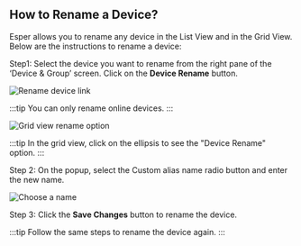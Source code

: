 ## How to Rename a Device?

Esper allows you to rename any device in the List View and in the Grid View. Below are the instructions to rename a device:

  

Step1: Select the device you want to rename from the right pane of the ‘Device & Group’ screen. Click on the **Device Rename** button.

  

![Rename device link](./images/renamedevice/42_Groups_devices_main_screen_actions_rename_device_list_view.png)


:::tip
You can only rename online devices.
:::

  

![Grid view rename option](./images/renamedevice/43_Groups_devices_main_screen_rename_device_grid_view.png)

  
:::tip
In the grid view, click on the ellipsis to see the "Device Rename" option.
:::

  

Step 2: On the popup, select the Custom alias name radio button and enter the new name.

  

![Choose a name](./images/renamedevice/44_Groups_devices_main_screen_rename_device_modal.png)

  

Step 3: Click the **Save Changes** button to rename the device.

:::tip
Follow the same steps to rename the device again.
:::